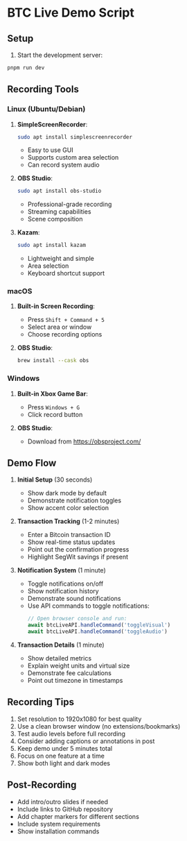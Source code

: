 # BTC Live Demo Script

## Setup
1. Start the development server:
```bash
pnpm run dev
```

## Recording Tools

### Linux (Ubuntu/Debian)
1. **SimpleScreenRecorder**:
   ```bash
   sudo apt install simplescreenrecorder
   ```
   - Easy to use GUI
   - Supports custom area selection
   - Can record system audio

2. **OBS Studio**:
   ```bash
   sudo apt install obs-studio
   ```
   - Professional-grade recording
   - Streaming capabilities
   - Scene composition

3. **Kazam**:
   ```bash
   sudo apt install kazam
   ```
   - Lightweight and simple
   - Area selection
   - Keyboard shortcut support

### macOS
1. **Built-in Screen Recording**:
   - Press `Shift + Command + 5`
   - Select area or window
   - Choose recording options

2. **OBS Studio**:
   ```bash
   brew install --cask obs
   ```

### Windows
1. **Built-in Xbox Game Bar**:
   - Press `Windows + G`
   - Click record button

2. **OBS Studio**:
   - Download from https://obsproject.com/

## Demo Flow

1. **Initial Setup** (30 seconds)
   - Show dark mode by default
   - Demonstrate notification toggles
   - Show accent color selection

2. **Transaction Tracking** (1-2 minutes)
   - Enter a Bitcoin transaction ID
   - Show real-time status updates
   - Point out the confirmation progress
   - Highlight SegWit savings if present

3. **Notification System** (1 minute)
   - Toggle notifications on/off
   - Show notification history
   - Demonstrate sound notifications
   - Use API commands to toggle notifications:
     ```javascript
     // Open browser console and run:
     await btcLiveAPI.handleCommand('toggleVisual')
     await btcLiveAPI.handleCommand('toggleAudio')
     ```

4. **Transaction Details** (1 minute)
   - Show detailed metrics
   - Explain weight units and virtual size
   - Demonstrate fee calculations
   - Point out timezone in timestamps

## Recording Tips
1. Set resolution to 1920x1080 for best quality
2. Use a clean browser window (no extensions/bookmarks)
3. Test audio levels before full recording
4. Consider adding captions or annotations in post
5. Keep demo under 5 minutes total
6. Focus on one feature at a time
7. Show both light and dark modes

## Post-Recording
- Add intro/outro slides if needed
- Include links to GitHub repository
- Add chapter markers for different sections
- Include system requirements
- Show installation commands